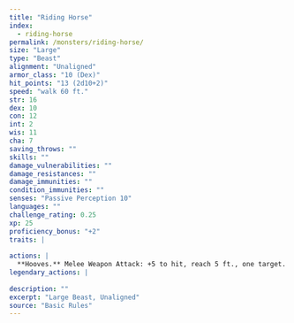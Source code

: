 ```yaml
---
title: "Riding Horse"
index:
  - riding-horse
permalink: /monsters/riding-horse/
size: "Large"
type: "Beast"
alignment: "Unaligned"
armor_class: "10 (Dex)"
hit_points: "13 (2d10+2)"
speed: "walk 60 ft."
str: 16
dex: 10
con: 12
int: 2
wis: 11
cha: 7
saving_throws: ""
skills: ""
damage_vulnerabilities: ""
damage_resistances: ""
damage_immunities: ""
condition_immunities: ""
senses: "Passive Perception 10"
languages: ""
challenge_rating: 0.25
xp: 25
proficiency_bonus: "+2"
traits: |
  
actions: |
  **Hooves.** Melee Weapon Attack: +5 to hit, reach 5 ft., one target. Hit: 8 (2d4 + 3) bludgeoning damage.  
legendary_actions: |
  
description: ""
excerpt: "Large Beast, Unaligned"
source: "Basic Rules"
---
```


